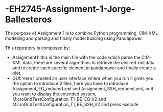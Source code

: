 # -EH2745-Assignment-1-Jorge-Ballesteros
The purpose of Assignment 1 is to combine Python programming, CIM-XML modelling and parsing and finally model building using Pandapower. 

This repository is composed by:
- Assignment1: this is the main file with the code which parse the CIM-XML data, there are several algorithms to retrieve the desired xml data and to create each specific element in pandapower and finally create a plot. 
- GUI: Here I created an user interface where when you run it gives you the option to introduce 2 files, here you have to introduce Assignment_EQ_reduced.xml and Assignment_SSH_reduced.xml, or if you want to display the extended system, MicroGridTestConfiguration_T1_BE_EQ_V2 and MicroGridTestConfiguration_T1_BE_SSH_V2 and press execute.

